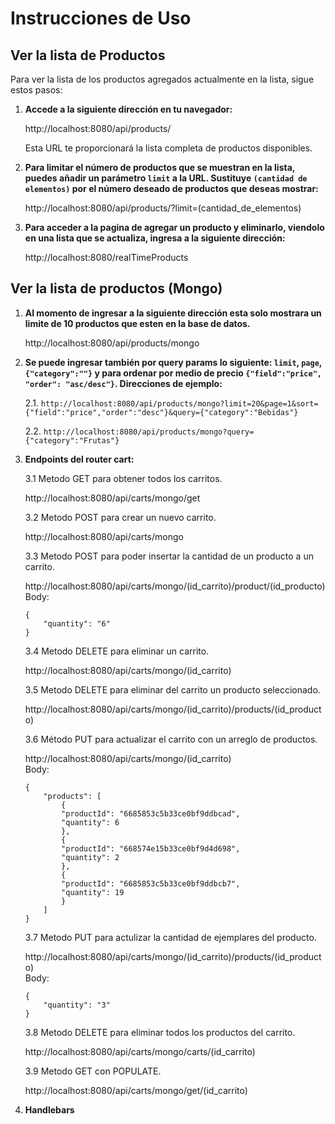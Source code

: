 # Instrucciones de Uso

## Ver la lista de Productos

Para ver la lista de los productos agregados actualmente en la lista, sigue estos pasos:

1. **Accede a la siguiente dirección en tu navegador:**

    http://localhost:8080/api/products/

    Esta URL te proporcionará la lista completa de productos disponibles.

2. **Para limitar el número de productos que se muestran en la lista, puedes añadir un parámetro `limit` a la URL. Sustituye `(cantidad de elementos)` por el número deseado de productos que deseas mostrar:**

    http://localhost:8080/api/products/?limit=(cantidad_de_elementos)

3. **Para acceder a la pagina de agregar un producto y eliminarlo, viendolo en una lista que se actualiza, ingresa a la siguiente dirección:**

    http://localhost:8080/realTimeProducts

## Ver la lista de productos (Mongo)

1. **Al momento de ingresar a la siguiente dirección esta solo mostrara un limite de 10 productos que esten en la base de datos.**

    http://localhost:8080/api/products/mongo

2. **Se puede ingresar también por query params lo siguiente: `limit`, `page`, `{"category":""}` y para ordenar por medio de precio `{"field":"price", "order": "asc/desc"}`. Direcciones de ejemplo:**

   2.1. `http://localhost:8080/api/products/mongo?limit=20&page=1&sort={"field":"price","order":"desc"}&query={"category":"Bebidas"}`

   2.2. `http://localhost:8080/api/products/mongo?query={"category":"Frutas"}`

3. **Endpoints del router cart:**
    
    3.1 Metodo GET para obtener todos los carritos.

    http://localhost:8080/api/carts/mongo/get

    3.2 Metodo POST para crear un nuevo carrito.

    http://localhost:8080/api/carts/mongo

    3.3 Metodo POST para poder insertar la cantidad de un producto a un carrito.

    http://localhost:8080/api/carts/mongo/(id_carrito)/product/(id_producto)
    Body:  
    ```
    {
        "quantity": "6"
    }       
    ```

    3.4 Metodo DELETE para eliminar un carrito.

    http://localhost:8080/api/carts/mongo/(id_carrito)

    3.5 Metodo DELETE para eliminar del carrito un producto seleccionado.

    http://localhost:8080/api/carts/mongo/(id_carrito)/products/(id_producto)

    3.6 Método PUT para actualizar el carrito con un arreglo de productos.

    http://localhost:8080/api/carts/mongo/(id_carrito)  
    Body: 
    ```
    {
        "products": [
            {
            "productId": "6685853c5b33ce0bf9ddbcad",
            "quantity": 6
            },
            {
            "productId": "668574e15b33ce0bf9d4d698",
            "quantity": 2
            },
            {
            "productId": "6685853c5b33ce0bf9ddbcb7",
            "quantity": 19
            }
        ]
    }
    ```
    3.7 Metodo PUT para actulizar la cantidad de ejemplares del producto.

    http://localhost:8080/api/carts/mongo/(id_carrito)/products/(id_producto)  
    Body:
    ```
    {
        "quantity": "3"
    }       
    ```

    3.8 Metodo DELETE para eliminar todos los productos del carrito.

    http://localhost:8080/api/carts/mongo/carts/(id_carrito)

    3.9 Metodo GET con POPULATE.

    http://localhost:8080/api/carts/mongo/get/(id_carrito)

4. **Handlebars**